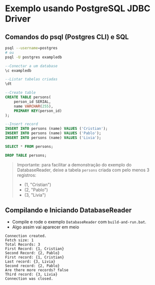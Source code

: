 # Exemplo usando PostgreSQL JDBC Driver

## Comandos do psql (Postgres CLI) e SQL

```sh
psql --username=postgres
# ou
psql -U postgres exampledb
```

```sql
--Conectar a um database
\c exampledb

--Listar tabelas criadas
\dt

--Create table
CREATE TABLE persons(
	person_id SERIAL, 
	name VARCHAR(255), 
	PRIMARY KEY(person_id)
);

--Insert record
INSERT INTO persons (name) VALUES ('Cristian');
INSERT INTO persons (name) VALUES ('Pablo');
INSERT INTO persons (name) VALUES ('Livia');

SELECT * FROM persons;

DROP TABLE persons;
```

> Importante: para facilitar a demonstração do exemplo do DatabaseReader, deixe a tabela `persons` criada com pelo menos 3 registros:
>   - (1, "Cristian")
>   - (2, "Pablo")
>   - (3, "Livia")

## Compilando e Iniciando DatabaseReader

- Compile e rode o exemplo `DatabaseReader` com `build-and-run.bat`.
- Algo assim vai aparecer em meio

```
Connection created.
Fetch size: 1
Total Records: 3
First Record: {1, Cristian}
Second Record: {2, Pablo}
First record: {1, Cristian}
Last record: {3, Livia}
Second record: {2, Pablo}
Are there more records? false
Third record: {3, Livia}
Connection was closed.
```